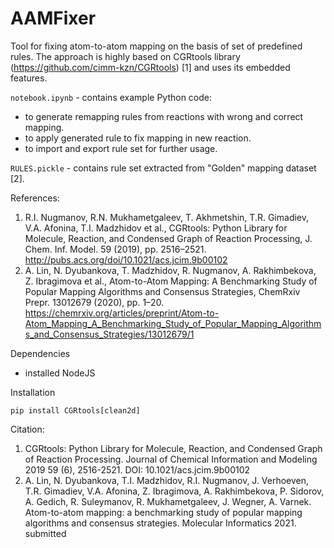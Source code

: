 # AAMFixer

Tool for fixing atom-to-atom mapping on the basis of set of predefined rules. The approach is highly based on CGRtools library (https://github.com/cimm-kzn/CGRtools) [1] and uses its embedded features. 

`notebook.ipynb` - contains example Python code:
- to generate remapping rules from reactions with wrong and correct mapping.
- to apply generated rule to fix mapping in new reaction.
- to import and export rule set for further usage.

`RULES.pickle` - contains rule set extracted from "Golden" mapping dataset [2].

References:
1. R.I. Nugmanov, R.N. Mukhametgaleev, T. Akhmetshin, T.R. Gimadiev, V.A. Afonina, T.I. Madzhidov et al., CGRtools: Python Library for Molecule, Reaction, and Condensed Graph of Reaction Processing, J. Chem. Inf. Model. 59 (2019), pp. 2516–2521. http://pubs.acs.org/doi/10.1021/acs.jcim.9b00102
2. A. Lin, N. Dyubankova, T. Madzhidov, R. Nugmanov, A. Rakhimbekova, Z. Ibragimova et al., Atom-to-Atom Mapping: A Benchmarking Study of Popular Mapping Algorithms and Consensus Strategies, ChemRxiv Prepr. 13012679 (2020), pp. 1–20. https://chemrxiv.org/articles/preprint/Atom-to-Atom_Mapping_A_Benchmarking_Study_of_Popular_Mapping_Algorithms_and_Consensus_Strategies/13012679/1

Dependencies

* installed NodeJS

Installation

    pip install CGRtools[clean2d]

Citation:
1. CGRtools: Python Library for Molecule, Reaction, and Condensed Graph of Reaction Processing. Journal of Chemical Information and Modeling 2019 59 (6), 2516-2521. DOI: 10.1021/acs.jcim.9b00102
2. A. Lin, N. Dyubankova, T.I. Madzhidov, R.I. Nugmanov, J. Verhoeven, T.R. Gimadiev, V.A. Afonina, Z. Ibragimova, A. Rakhimbekova, P. Sidorov, A. Gedich, R. Suleymanov, R. Mukhametgaleev, J. Wegner, A. Varnek. Atom-to-atom mapping: a benchmarking study of popular mapping algorithms and consensus strategies. Molecular Informatics 2021. submitted
